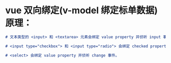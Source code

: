 <!--
 * @Description:
 * @Author: 曹俊
 * @Date: 2022-10-27 19:52:54
 * @LastEditors: 曹俊
 * @LastEditTime: 2022-11-19 20:36:31
-->

# vue 双向绑定(v-model 绑定标单数据)原理：

```md
# 文本类型的 <input> 和 <textarea> 元素会绑定 value property 并侦听 input 事件；

# <input type="checkbox"> 和 <input type="radio"> 会绑定 checked property 并侦听 change 事件；

# <select> 会绑定 value property 并侦听 change 事件。
```
